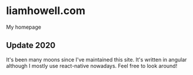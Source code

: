# liamhowell.com
My homepage

## Update 2020
It's been many moons since I've maintained this site. It's written in angular although I mostly use react-native nowadays. Feel free to look around!
